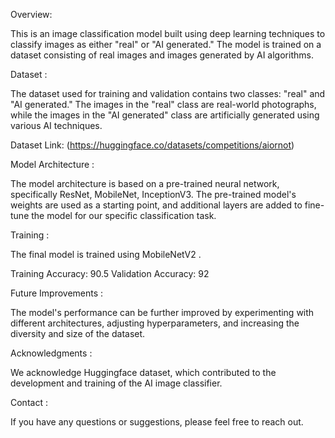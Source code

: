 Overview:

This is an image classification model built using deep learning techniques to classify images as either "real" or "AI generated." The model is trained on a dataset consisting of real images and images generated by AI algorithms.

Dataset :

The dataset used for training and validation contains two classes: "real" and "AI generated." The images in the "real" class are real-world photographs, while the images in the "AI generated" class are artificially generated using various AI techniques.

Dataset Link: (https://huggingface.co/datasets/competitions/aiornot)

Model Architecture :

The model architecture is based on a pre-trained neural network, specifically ResNet, MobileNet, InceptionV3. The pre-trained model's weights are used as a starting point, and additional layers are added to fine-tune the model for our specific classification task.

Training :

The final model is trained using MobileNetV2 .

Training Accuracy: 90.5
Validation Accuracy: 92

Future Improvements :

The model's performance can be further improved by experimenting with different architectures, adjusting hyperparameters, and increasing the diversity and size of the dataset.

Acknowledgments :

We acknowledge Huggingface dataset, which contributed to the development and training of the AI image classifier.

Contact :

If you have any questions or suggestions, please feel free to reach out.
